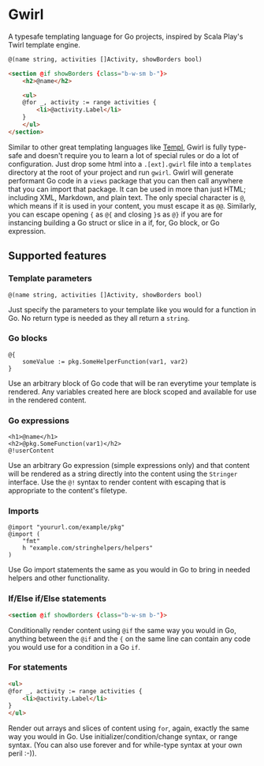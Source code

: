# Gwirl

A typesafe templating language for Go projects, inspired by Scala Play's Twirl
template engine.

```html
@(name string, activities []Activity, showBorders bool)

<section @if showBorders {class="b-w-sm b-"}>
    <h2>@name</h2>

    <ul>
    @for _, activity := range activities {
        <li>@activity.Label</li>
    }
    </ul>
</section>
```

Similar to other great templating languages like [Templ](https://templ.guide),
Gwirl is fully type-safe and doesn't require you to learn a lot of special rules
or do a lot of configuration.  Just drop some html into a `.[ext].gwirl` file
into a `templates` directory at the root of your project and run `gwirl`.  Gwirl
will generate performant Go code in a `views` package that you can then call anywhere
that you can import that package.  It can be used in more than just HTML;
including XML, Markdown, and plain text.  The only special character is `@`,
which means if it is used in your content, you must escape it as `@@`.
Similarly, you can escape opening `{` as `@{` and closing `}`s as `@}` if you
are for instancing building a Go struct or slice in a if, for, Go block, or Go
expression.

## Supported features

### Template parameters

```gwirl
@(name string, activities []Activity, showBorders bool)
```

Just specify the parameters to your template like you would for a function in
Go.  No return type is needed as they all return a `string`.

### Go blocks

```gwirl
@{
    someValue := pkg.SomeHelperFunction(var1, var2)
}
```

Use an arbitrary block of Go code that will be ran everytime your template is
rendered.  Any variables created here are block scoped and available for use in
the rendered content.

### Go expressions
```gwirl
<h1>@name</h1>
<h2>@pkg.SomeFunction(var1)</h2>
@!userContent
```

Use an arbitrary Go expression (simple expressions only) and that content will
be rendered as a string directly into the content using the `Stringer`
interface. Use the `@!` syntax to render content with escaping that is
appropriate to the content's filetype.

### Imports

```gwirl
@import "yoururl.com/example/pkg"
@import (
    "fmt"
    h "example.com/stringhelpers/helpers"
)
```

Use Go import statements the same as you would in Go to bring in needed helpers
and other functionality.

### If/Else if/Else statements

```html
<section @if showBorders {class="b-w-sm b-"}>
```

Conditionally render content using `@if` the same way you would in Go, anything
between the `@if` and the `{` on the same line can contain any code you would
use for a condition in a Go `if`.

### For statements

```html
<ul>
@for _, activity := range activities {
    <li>@activity.Label</li>
}
</ul>
```

Render out arrays and slices of content using `for`, again, exactly the same
way you would in Go.  Use initializer/condition/change syntax, or range syntax.
(You can also use forever and for while-type syntax at your own peril :-)).
